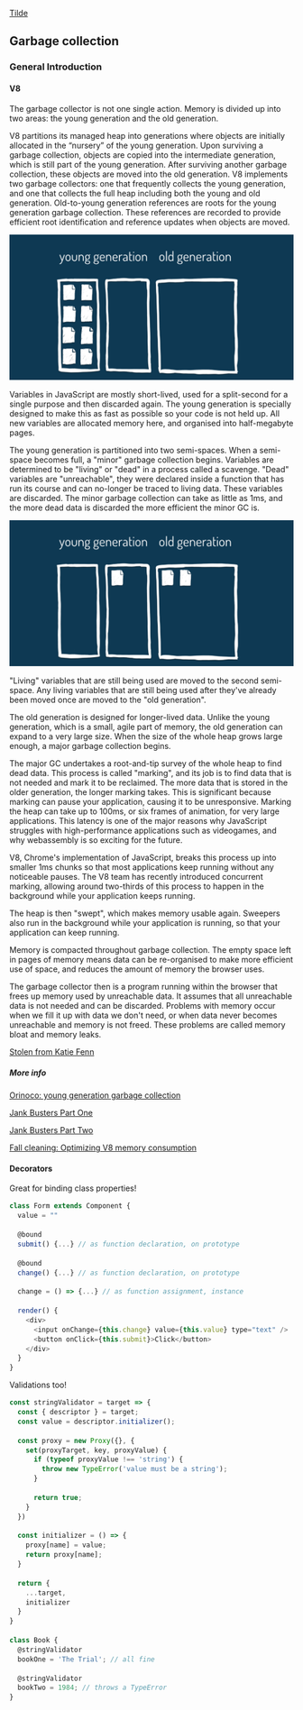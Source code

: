 [Tilde](https://www.joezimjs.com/javascript/great-mystery-of-the-tilde/)

## Garbage collection

### General Introduction

#### V8

The garbage collector is not one single action. Memory is divided up into two areas: the young generation and the old generation.

V8 partitions its managed heap into generations where objects are initially allocated in the “nursery” of the young generation. Upon surviving a garbage collection, objects are copied into the intermediate generation, which is still part of the young generation. After surviving another garbage collection, these objects are moved into the old generation. V8 implements two garbage collectors: one that frequently collects the young generation, and one that collects the full heap including both the young and old generation. Old-to-young generation references are roots for the young generation garbage collection. These references are recorded to provide efficient root identification and reference updates when objects are moved.

![fill](./assets/js-gc-gen.png)

Variables in JavaScript are mostly short-lived, used for a split-second for a single purpose and then discarded again. The young generation is specially designed to make this as fast as possible so your code is not held up. All new variables are allocated memory here, and organised into half-megabyte pages.

The young generation is partitioned into two semi-spaces. When a semi-space becomes full, a "minor" garbage collection begins. Variables are determined to be "living" or "dead" in a process called a scavenge. "Dead" variables are "unreachable", they were declared inside a function that has run its course and can no-longer be traced to living data. These variables are discarded. The minor garbage collection can take as little as 1ms, and the more dead data is discarded the more efficient the minor GC is.

![fill](./assets/js-gc-gen-1.png)

"Living" variables that are still being used are moved to the second semi-space. Any living variables that are still being used after they've already been moved once are moved to the "old generation".

The old generation is designed for longer-lived data. Unlike the young generation, which is a small, agile part of memory, the old generation can expand to a very large size. When the size of the whole heap grows large enough, a major garbage collection begins.

The major GC undertakes a root-and-tip survey of the whole heap to find dead data. This process is called "marking", and its job is to find data that is not needed and mark it to be reclaimed. The more data that is stored in the older generation, the longer marking takes. This is significant because marking can pause your application, causing it to be unresponsive. Marking the heap can take up to 100ms, or six frames of animation, for very large applications. This latency is one of the major reasons why JavaScript struggles with high-performance applications such as videogames, and why webassembly is so exciting for the future.

V8, Chrome's implementation of JavaScript, breaks this process up into smaller 1ms chunks so that most applications keep running without any noticeable pauses. The V8 team has recently introduced concurrent marking, allowing around two-thirds of this process to happen in the background while your application keeps running.

The heap is then "swept", which makes memory usable again. Sweepers also run in the background while your application is running, so that your application can keep running.

Memory is compacted throughout garbage collection. The empty space left in pages of memory means data can be re-organised to make more efficient use of space, and reduces the amount of memory the browser uses.

The garbage collector then is a program running within the browser that frees up memory used by unreachable data. It assumes that all unreachable data is not needed and can be discarded. Problems with memory occur when we fill it up with data we don't need, or when data never becomes unreachable and memory is not freed. These problems are called memory bloat and memory leaks.

[Stolen from Katie Fenn](http://www.katiefenn.co.uk/memory-dont-forget-to-take-out-the-garbage/)

##### More info

[Orinoco: young generation garbage collection](https://v8project.blogspot.lt/2017/11/orinoco-parallel-scavenger.html)

[Jank Busters Part One](https://v8project.blogspot.lt/2015/10/jank-busters-part-one.html)

[Jank Busters Part Two](https://v8project.blogspot.lt/2016/04/jank-busters-part-two-orinoco.html)

[Fall cleaning: Optimizing V8 memory consumption](https://v8project.blogspot.lt/2016/10/fall-cleaning-optimizing-v8-memory.html)

#### Decorators

Great for binding class properties!

```javascript
class Form extends Component {
  value = ""

  @bound
  submit() {...} // as function declaration, on prototype

  @bound
  change() {...} // as function declaration, on prototype

  change = () => {...} // as function assignment, instance

  render() {
    <div>
      <input onChange={this.change} value={this.value} type="text" />
      <button onClick={this.submit}>Click</button>
    </div>
  }
}
```

Validations too!

```javascript
const stringValidator = target => {
  const { descriptor } = target;
  const value = descriptor.initializer();

  const proxy = new Proxy({}, {
    set(proxyTarget, key, proxyValue) {
      if (typeof proxyValue !== 'string') {
        throw new TypeError('value must be a string');
      }

      return true;
    }
  })

  const initializer = () => {
    proxy[name] = value;
    return proxy[name];
  }

  return {
    ...target,
    initializer
  }
}

class Book {
  @stringValidator
  bookOne = 'The Trial'; // all fine

  @stringValidator
  bookTwo = 1984; // throws a TypeError
}
```
